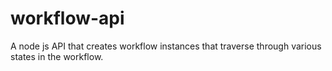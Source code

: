 # workflow-api
A node js API that creates workflow instances that traverse through various states in the workflow. 

